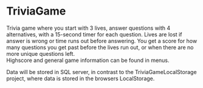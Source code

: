 # TriviaGame
Trivia game where you start with 3 lives, answer questions with 4 alternatives, with a 15-second timer for each question.
Lives are lost if answer is wrong or time runs out before answering.
You get a score for how many questions you get past before the lives run out, or when there are no more unique questions left.  
Highscore and general game information can be found in menus.  

Data will be stored in SQL server, in contrast to the TriviaGameLocalStorage project, where data is stored in the browsers LocalStorage.  

